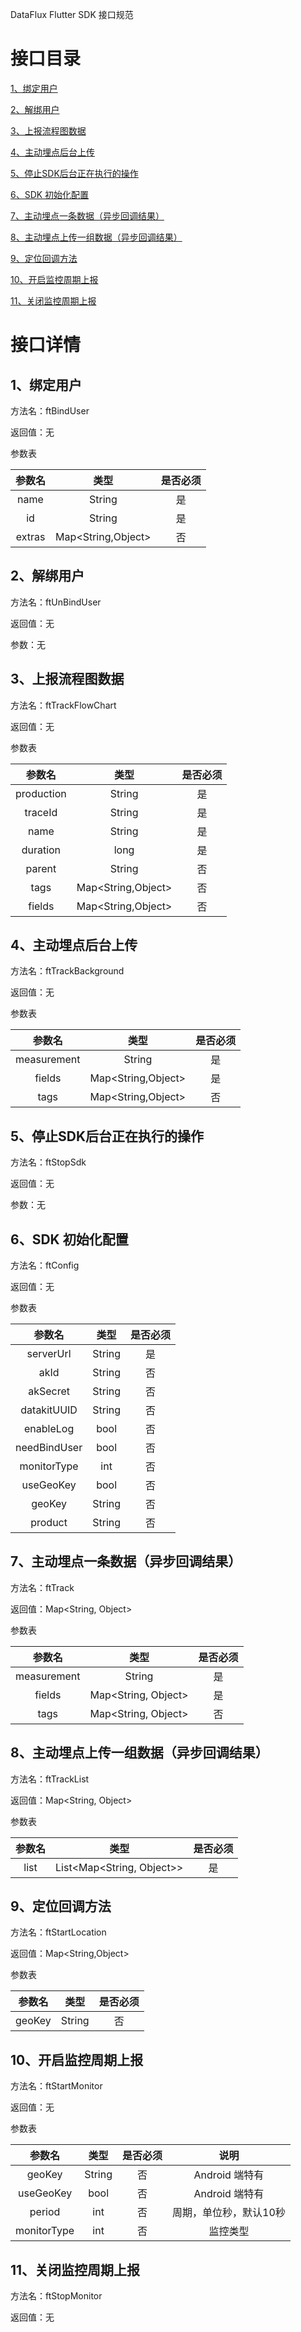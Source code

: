 DataFlux Flutter SDK 接口规范
# 接口目录

[1、绑定用户](#1绑定用户)

[2、解绑用户](#2解绑用户)

[3、上报流程图数据](#3上报流程图数据)

[4、主动埋点后台上传](#4主动埋点后台上传)

[5、停止SDK后台正在执行的操作](#5停止sdk后台正在执行的操作)

[6、SDK 初始化配置](#6sdk-初始化配置)

[7、主动埋点一条数据（异步回调结果）](#7主动埋点一条数据异步回调结果)

[8、主动埋点上传一组数据（异步回调结果）](#8主动埋点上传一组数据异步回调结果)

[9、定位回调方法](#9定位回调方法)

[10、开启监控周期上报](#10开启监控周期上报)

[11、关闭监控周期上报](#11关闭监控周期上报)

# 接口详情

## 1、绑定用户
方法名：ftBindUser

返回值：无

参数表

| 参数名  |        类型         | 是否必须 |
|:------:|:------------------:|:------:|
|  name  |       String       |   是    |
|   id   |       String       |   是    |
| extras | Map<String,Object> |   否    |

## 2、解绑用户
方法名：ftUnBindUser

返回值：无

参数：无

## 3、上报流程图数据
方法名：ftTrackFlowChart

返回值：无

参数表

|   参数名    |        类型         | 是否必须 |
|:----------:|:------------------:|:------:|
| production |       String       |   是    |
|  traceId   |       String       |   是    |
|    name    |       String       |   是    |
|  duration  |        long        |   是    |
|   parent   |       String       |   否    |
|    tags    | Map<String,Object> |   否    |
|   fields   | Map<String,Object> |   否    |


## 4、主动埋点后台上传
方法名：ftTrackBackground

返回值：无

参数表

|    参数名    |        类型         | 是否必须 |
|:-----------:|:------------------:|:------:|
| measurement |       String       |   是    |
|   fields    | Map<String,Object> |   是    |
|    tags     | Map<String,Object> |   否    |


## 5、停止SDK后台正在执行的操作
方法名：ftStopSdk

返回值：无

参数：无

## 6、SDK 初始化配置
方法名：ftConfig

返回值：无

参数表

|    参数名     |  类型   | 是否必须 |
|:------------:|:------:|:------:|
|  serverUrl   | String |   是    |
|     akId     | String |   否    |
|   akSecret   | String |   否    |
| datakitUUID  | String |   否    |
|  enableLog   |  bool  |   否    |
| needBindUser |  bool  |   否    |
| monitorType  |  int   |   否    |
|  useGeoKey   |  bool  |   否    |
|    geoKey    | String |   否    |
|   product    | String |   否    |




## 7、主动埋点一条数据（异步回调结果）
方法名：ftTrack

返回值：Map<String, Object>

参数表

|    参数名    |         类型         | 是否必须 |
|:-----------:|:-------------------:|:------:|
| measurement |       String        |   是    |
|   fields    | Map<String, Object> |   是    |
|    tags     | Map<String, Object> |   否    |


## 8、主动埋点上传一组数据（异步回调结果）

方法名：ftTrackList

返回值：Map<String, Object>

参数表

| 参数名 |            类型            | 是否必须 |
|:-----:|:-------------------------:|:------:|
| list  | List<Map<String, Object>> |   是    |

## 9、定位回调方法

方法名：ftStartLocation

返回值：Map<String,Object>

参数表

| 参数名 | 类型  | 是否必须 |
|:---:|:---:|:----:|
|   geoKey  |  String   |    否  |

## 10、开启监控周期上报

方法名：ftStartMonitor

返回值：无

参数表

|     参数名     |   类型   | 是否必须 |      说明      |
|:-----------:|:------:|:----:|:------------:|
|   geoKey    | String |  否   | Android 端特有  |
|  useGeoKey  |  bool  |  否   | Android 端特有  |
|   period    |  int   |  否   | 周期，单位秒，默认10秒 |
| monitorType |  int   |  否   |     监控类型     |

## 11、关闭监控周期上报

方法名：ftStopMonitor

返回值：无


